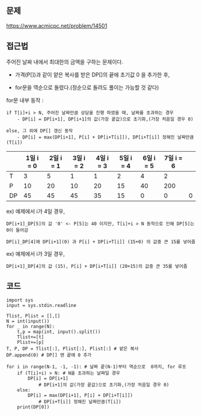 ## 문제

https://www.acmicpc.net/problem/14501

## 접근법

주어진 날짜 내에서 최대한의 금액을 구하는 문제이다.

- 가격(P[])과 같이 얕은 복사를 받은 DP[]의 끝에 초기값 0 을 추가한 후,

- for문을 역순으로 돌렸다.(정순으로 돌려도 풀이는 가능할 것 같다)

for문 내부 동작 :

    if T[i]+i > N, 주어진 날짜만큼 상담을 진행 하였을 때, 날짜를 초과하는 경우
        - DP[i] = DP[i+1], DP[i+1]의 값(가장 끝값)으로 초기화,(가장 처음일 경우 0)
    
    else, 그 외에 DP[] 갱신 동작
        - DP[i] = max(DP[i+1], P[i] + DP[i+T[i]]), DP[i+T[i]] 정해진 날짜만큼(T[i])
        
| |1일 i = 0|2일 i = 1|3일 i = 2|4일 i = 3|5일 i = 4|6일 i = 5|7일 i = 6| |
|------|---|---|---|---|---|---|---|---|
|T|3|5|1|1|2|4|2||
|P|10|20|10|20|15|40|200||
|DP|45|45|45|35|15|0|0|0||

ex) 예제에서 i가 4일 경우,

    DP[i+1]_DP[5]의 값 '0' <- P[5]는 40 이지만, T[i]+i > N 동작으로 인해 DP[5]는 0이 들어감
    
    DP[i]_DP[4]에 DP[i+1](0) 과 P[i] + DP[i+T[i]] (15+0) 의 값중 큰 15를 넣어줌

ex) 예제에서 i가 3일 경우,

    DP[i+1]_DP[4]의 값 (15), P[i] + DP[i+T[i]] (20+15)의 값중 큰 35를 넣어줌



## 코드
```
import sys
input = sys.stdin.readline

Tlist, Plist = [],[]
N = int(input())
for _ in range(N):
    t,p = map(int, input().split())
    Tlist+=[t]
    Plist+=[p]
T, P, DP = Tlist[:], Plist[:], Plist[:] # 얕은 복사
DP.append(0) # DP[] 맨 끝에 0 추가

for i in range(N-1, -1, -1): # 날짜 끝(N-1)부터 역순으로  0까지, for 루프
    if (T[i]+i) > N: # N을 초과하는 날짜일 경우
        DP[i] = DP[i+1] 
            # DP[i+1]의 값(가장 끝값)으로 초기화,(가장 처음일 경우 0)
    else:
        DP[i] = max(DP[i+1], P[i] + DP[i+T[i]]) 
            # DP[i+T[i]] 정해진 날짜만큼(T[i])
    print(DP[0])
```
